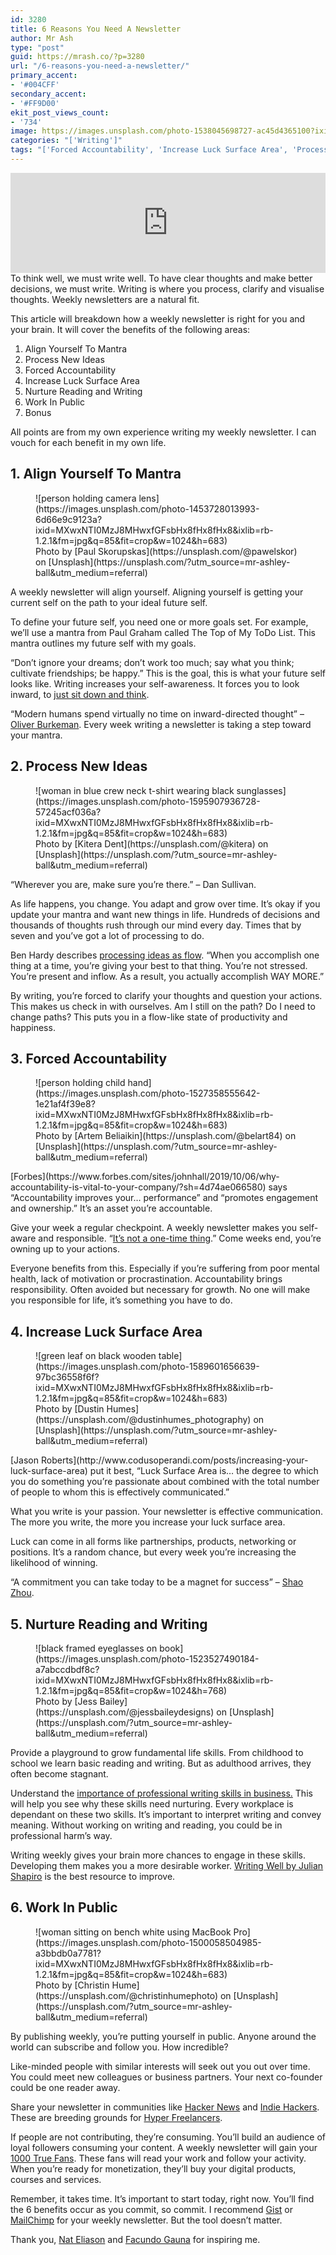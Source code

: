 ```yaml
---
id: 3280
title: 6 Reasons You Need A Newsletter
author: Mr Ash
type: "post"
guid: https://mrash.co/?p=3280
url: "/6-reasons-you-need-a-newsletter/"
primary_accent:
- '#004CFF'
secondary_accent:
- '#FF9D00'
ekit_post_views_count:
- '734'
image: https://images.unsplash.com/photo-1538045698727-ac45d4365100?ixid=MXwxNTI0MzJ8MHwxfGFsbHx8fHx8fHx8&ixlib=rb-1.2.1&fm=jpg&q=85&fit=crop&w=1707&h=2560
categories: "['Writing']"
tags: "['Forced Accountability', 'Increase Luck Surface Area', 'Process New Ideas', 'You Need A Weekly Newsletter']"
---
```


<div class="podcastdotco-wrapper"><iframe class="podcastdotco-player podcastdotco-player--episode" data-target="mrashleyball/6-reasons-you-need-a-weekly-newsletter" frameborder="0" scrolling="no" src="https://play.pod.co/mrashleyball/6-reasons-you-need-a-weekly-newsletter" style="overflow:hidden;max-width:750px;height:160px;" width="100%"></iframe><script src="https://play.pod.co/embed/frame-v1.js"></script></div>To think well, we must write well. To have clear thoughts and make better decisions, we must write. Writing is where you process, clarify and visualise thoughts. Weekly newsletters are a natural fit.

This article will breakdown how a weekly newsletter is right for you and your brain. It will cover the benefits of the following areas:

1. Align Yourself To Mantra
2. Process New Ideas
3. Forced Accountability
4. Increase Luck Surface Area
5. Nurture Reading and Writing
6. Work In Public
7. Bonus

All points are from my own experience writing my weekly newsletter. I can vouch for each benefit in my own life.

## 1. Align Yourself To Mantra

<div class="wp-block-unsplash-image wp-block-image"><figure class="alignleft size-large">![person holding camera lens](https://images.unsplash.com/photo-1453728013993-6d66e9c9123a?ixid=MXwxNTI0MzJ8MHwxfGFsbHx8fHx8fHx8&ixlib=rb-1.2.1&fm=jpg&q=85&fit=crop&w=1024&h=683)<figcaption>Photo by [Paul Skorupskas](https://unsplash.com/@pawelskor) on [Unsplash](https://unsplash.com/?utm_source=mr-ashley-ball&utm_medium=referral) </figcaption></figure></div>A weekly newsletter will align yourself. Aligning yourself is getting your current self on the path to your ideal future self.

To define your future self, you need one or more goals set. For example, we’ll use a mantra from Paul Graham called The Top of My ToDo List. This mantra outlines my future self with my goals.

“Don’t ignore your dreams; don’t work too much; say what you think; cultivate friendships; be happy.” This is the goal, this is what your future self looks like. Writing increases your self-awareness. It forces you to look inward, to [just sit down and think](https://www.theguardian.com/lifeandstyle/2014/jul/19/change-your-life-sit-down-and-think).

“Modern humans spend virtually no time on inward-directed thought” – [Oliver Burkeman](https://www.oliverburkeman.com/). Every week writing a newsletter is taking a step toward your mantra.

## 2. Process New Ideas

<div class="wp-block-unsplash-image wp-block-image"><figure class="alignleft size-large">![woman in blue crew neck t-shirt wearing black sunglasses](https://images.unsplash.com/photo-1595907936728-57245acf036a?ixid=MXwxNTI0MzJ8MHwxfGFsbHx8fHx8fHx8&ixlib=rb-1.2.1&fm=jpg&q=85&fit=crop&w=1024&h=683)<figcaption>Photo by [Kitera Dent](https://unsplash.com/@kitera) on [Unsplash](https://unsplash.com/?utm_source=mr-ashley-ball&utm_medium=referral) </figcaption></figure></div>“Wherever you are, make sure you’re there.” – Dan Sullivan.

As life happens, you change. You adapt and grow over time. It’s okay if you update your mantra and want new things in life. Hundreds of decisions and thousands of thoughts rush through our mind every day. Times that by seven and you’ve got a lot of processing to do.

Ben Hardy describes [processing ideas as flow](https://benjaminhardy.com/the-simple-secret-to-being-in-a-flow-state-at-all-times/). “When you accomplish one thing at a time, you’re giving your best to that thing. You’re not stressed. You’re present and inflow. As a result, you actually accomplish WAY MORE.”

By writing, you’re forced to clarify your thoughts and question your actions. This makes us check in with ourselves. Am I still on the path? Do I need to change paths? This puts you in a flow-like state of productivity and happiness.

## 3. Forced Accountability

<div class="wp-block-unsplash-image wp-block-image"><figure class="alignleft size-large">![person holding child hand](https://images.unsplash.com/photo-1527358555642-1e21af4f39e8?ixid=MXwxNTI0MzJ8MHwxfGFsbHx8fHx8fHx8&ixlib=rb-1.2.1&fm=jpg&q=85&fit=crop&w=1024&h=683)<figcaption>Photo by [Artem Beliaikin](https://unsplash.com/@belart84) on [Unsplash](https://unsplash.com/?utm_source=mr-ashley-ball&utm_medium=referral) </figcaption></figure></div>[Forbes](https://www.forbes.com/sites/johnhall/2019/10/06/why-accountability-is-vital-to-your-company/?sh=4d74ae066580) says “Accountability improves your… performance” and “promotes engagement and ownership.” It’s an asset you’re accountable.

Give your week a regular checkpoint. A weekly newsletter makes you self-aware and responsible. “[It’s not a one-time thing](https://www.inc.com/gordon-tredgold/7-truths-about-accountability-that-you-need-to-kno.html).” Come weeks end, you’re owning up to your actions.

Everyone benefits from this. Especially if you’re suffering from poor mental health, lack of motivation or procrastination. Accountability brings responsibility. Often avoided but necessary for growth. No one will make you responsible for life, it’s something you have to do.

## 4. Increase Luck Surface Area

<div class="wp-block-unsplash-image wp-block-image"><figure class="alignleft size-large">![green leaf on black wooden table](https://images.unsplash.com/photo-1589601656639-97bc36558f6f?ixid=MXwxNTI0MzJ8MHwxfGFsbHx8fHx8fHx8&ixlib=rb-1.2.1&fm=jpg&q=85&fit=crop&w=1024&h=683)<figcaption>Photo by [Dustin Humes](https://unsplash.com/@dustinhumes_photography) on [Unsplash](https://unsplash.com/?utm_source=mr-ashley-ball&utm_medium=referral) </figcaption></figure></div>[Jason Roberts](http://www.codusoperandi.com/posts/increasing-your-luck-surface-area) put it best, “Luck Surface Area is… the degree to which you do something you’re passionate about combined with the total number of people to whom this is effectively communicated.”

What you write is your passion. Your newsletter is effective communication. The more you write, the more you increase your luck surface area.

Luck can come in all forms like partnerships, products, networking or positions. It’s a random chance, but every week you’re increasing the likelihood of winning.

“A commitment you can take today to be a magnet for success” – [Shao Zhou](https://medium.com/age-of-awareness/what-is-the-surface-area-of-luck-d128745bbf4e).

## 5. Nurture Reading and Writing

<div class="wp-block-unsplash-image wp-block-image"><figure class="alignleft size-large">![black framed eyeglasses on book](https://images.unsplash.com/photo-1523527490184-a7abccdbdf8c?ixid=MXwxNTI0MzJ8MHwxfGFsbHx8fHx8fHx8&ixlib=rb-1.2.1&fm=jpg&q=85&fit=crop&w=1024&h=768)<figcaption>Photo by [Jess Bailey](https://unsplash.com/@jessbaileydesigns) on [Unsplash](https://unsplash.com/?utm_source=mr-ashley-ball&utm_medium=referral) </figcaption></figure></div>Provide a playground to grow fundamental life skills. From childhood to school we learn basic reading and writing. But as adulthood arrives, they often become stagnant.

Understand the [importance of professional writing skills in business.](https://medium.com/@arhamjamal2015/importance-of-professional-writing-skills-in-business-b7438fee4d26) This will help you see why these skills need nurturing. Every workplace is dependant on these two skills. It’s important to interpret writing and convey meaning. Without working on writing and reading, you could be in professional harm’s way.

Writing weekly gives your brain more chances to engage in these skills. Developing them makes you a more desirable worker. [Writing Well by Julian Shapiro](https://www.julian.com/guide/write/intro) is the best resource to improve.

## 6. Work In Public

<div class="wp-block-unsplash-image wp-block-image"><figure class="alignleft size-large">![woman sitting on bench white using MacBook Pro](https://images.unsplash.com/photo-1500058504985-a3bbdb0a7781?ixid=MXwxNTI0MzJ8MHwxfGFsbHx8fHx8fHx8&ixlib=rb-1.2.1&fm=jpg&q=85&fit=crop&w=1024&h=683)<figcaption>Photo by [Christin Hume](https://unsplash.com/@christinhumephoto) on [Unsplash](https://unsplash.com/?utm_source=mr-ashley-ball&utm_medium=referral) </figcaption></figure></div>By publishing weekly, you’re putting yourself in public. Anyone around the world can subscribe and follow you. How incredible?

Like-minded people with similar interests will seek out you out over time. You could meet new colleagues or business partners. Your next co-founder could be one reader away.

Share your newsletter in communities like [Hacker News](https://news.ycombinator.com/) and [Indie Hackers](https://www.indiehackers.com/). These are breeding grounds for [Hyper Freelancers](https://www.supercreative.design/blog/hyper-freelance).

If people are not contributing, they’re consuming. You’ll build an audience of loyal followers consuming your content. A weekly newsletter will gain your [1000 True Fans](https://kk.org/thetechnium/1000-true-fans/). These fans will read your work and follow your activity. When you’re ready for monetization, they’ll buy your digital products, courses and services.

Remember, it takes time. It’s important to start today, right now. You’ll find the 6 benefits occur as you commit, so commit. I recommend [Gist](https://links.mrash.co/gist) or [MailChimp](https://mailchimp.com/) for your weekly newsletter. But the tool doesn’t matter.

Thank you, [Nat Eliason](https://www.nateliason.com/blog/start-a-blog) and [Facundo Gauna](https://dev.to/fgauna12/i-wrote-a-daily-blog-post-for-100-days-here-s-what-happened-3673) for inspiring me.